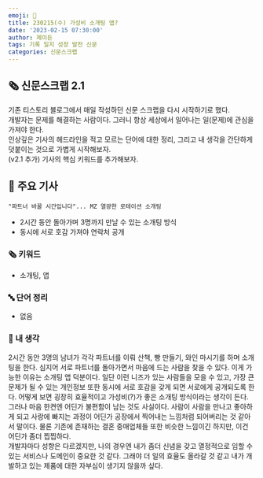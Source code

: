 ```yaml
---
emoji: 📰
title: 230215(수) 가성비 소개팅 앱?
date: '2023-02-15 07:30:00'
author: 제이든
tags: 기록 일지 성장 발전 신문
categories: 신문스크랩
---
```


## 🗞️ 신문스크랩 2.1

기존 티스토리 블로그에서 매일 작성하던 신문 스크랩을 다시 시작하기로 했다.<br/>
개발자는 문제를 해결하는 사람이다. 그러니 항상 세상에서 일어나는 일(문제)에 관심을 가져야 한다.<br/>
인상깊은 기사의 헤드라인을 적고 모르는 단어에 대한 정리, 그리고 내 생각을 간단하게 덧붙이는 것으로 가볍게 시작해보자.<br/>
(v2.1 추가) 기사의 핵심 키워드를 추가해보자.

## 🌻 주요 기사

`"파트너 바꿀 시간입니다"... MZ 열광한 로테이션 소개팅`

- 2시간 동안 돌아가며 3명까지 만날 수 있는 소개팅 방식
- 동시에 서로 호감 가져야 연락처 공개

### 🗞 키워드

- 소개팅, 앱

### 🔤 단어 정리

- 없음

### 🤔 내 생각

2시간 동안 3명의 남녀가 각각 파트너를 이뤄 산책, 빵 만들기, 와인 마시기를 하며 소개팅을 한다. 심지어 서로 파트너를 돌아가면서 마음에 드는 사람을 찾을 수 있다.
이게 가능한 이유는 소개팅 앱 덕분이다. 일단 이런 니즈가 있는 사람들을 모을 수 있고, 가장 큰 문제가 될 수 있는 개인정보 또한 동시에 서로 호감을 갖게 되면
서로에게 공개되도록 한다. 어떻게 보면 굉장히 효율적이고 가성비(?)가 좋은 소개팅 방식이라는 생각이 든다. 그러나 마음 한켠엔 어딘가 불편함이 남는 것도 사실이다.
사람이 사람을 만나고 좋아하게 되고 사랑에 빠지는 과정이 어딘가 공장에서 찍어내는 느낌처럼 되어버리는 것 같아서 말이다. 물론 기존에 존재하는 결혼 중매업체들 또한
비슷한 느낌이긴 하지만, 이건 어딘가 좀더 찝찝하다.<br/>
개발자마다 성향은 다르겠지만, 나의 경우엔 내가 좀더 신념을 갖고 열정적으로 임할 수 있는 서비스나 도메인이 중요한 것 같다. 그래야 더 일의 효율도 올라갈 것 같고
내가 개발하고 있는 제품에 대한 자부심이 생기지 않을까 싶다. 

```toc

```
